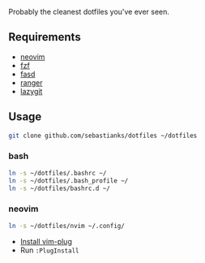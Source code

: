 Probably the cleanest dotfiles you've ever seen.

## Requirements

- [neovim](https://github.com/neovim/neovim)
- [fzf](https://github.com/junegunn/fzf)
- [fasd](https://github.com/clvv/fasd)
- [ranger](https://github.com/ranger/ranger)
- [lazygit](https://github.com/jesseduffield/lazygit)

## Usage

```bash
git clone github.com/sebastianks/dotfiles ~/dotfiles
```

### bash

```bash
ln -s ~/dotfiles/.bashrc ~/
ln -s ~/dotfiles/.bash_profile ~/
ln -s ~/dotfiles/bashrc.d ~/
```

### neovim

```bash
ln -s ~/dotfiles/nvim ~/.config/
```

- [Install vim-plug](https://github.com/junegunn/vim-plug)
- Run `:PlugInstall`
